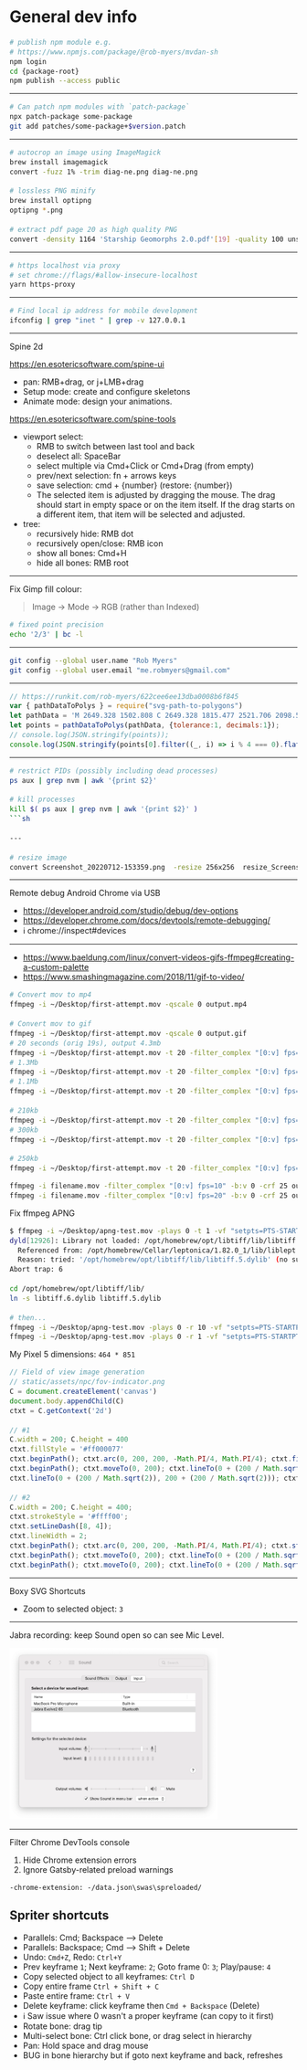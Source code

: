 # General dev info

```sh
# publish npm module e.g.
# https://www.npmjs.com/package/@rob-myers/mvdan-sh
npm login
cd {package-root}
npm publish --access public
```

---

```sh
# Can patch npm modules with `patch-package`
npx patch-package some-package
git add patches/some-package+$version.patch
```

---

```sh
# autocrop an image using ImageMagick
brew install imagemagick
convert -fuzz 1% -trim diag-ne.png diag-ne.png

# lossless PNG minify
brew install optipng
optipng *.png

# extract pdf page 20 as high quality PNG
convert -density 1164 'Starship Geomorphs 2.0.pdf'[19] -quality 100 unsorted/output.png
```

---

```sh
# https localhost via proxy
# set chrome://flags/#allow-insecure-localhost
yarn https-proxy
```

---

```sh
# Find local ip address for mobile development
ifconfig | grep "inet " | grep -v 127.0.0.1
```

---

Spine 2d

https://en.esotericsoftware.com/spine-ui
- pan: RMB+drag, or j+LMB+drag
- Setup mode: create and configure skeletons
- Animate mode: design your animations.

https://en.esotericsoftware.com/spine-tools
- viewport select:
  - RMB to switch between last tool and back
  - deselect all: SpaceBar
  - select multiple via Cmd+Click or Cmd+Drag (from empty)
  - prev/next selection: fn + arrows keys
  - save selection: cmd + {number} (restore: {number})
  - The selected item is adjusted by dragging the mouse. The drag should start in empty space or on the item itself. If the drag starts on a different item, that item will be selected and adjusted.
- tree:
  - recursively hide: RMB dot
  - recursively open/close: RMB icon
  - show all bones: Cmd+H
  - hide all bones: RMB root
---

Fix Gimp fill colour:
> Image → Mode → RGB (rather than Indexed)

```sh
# fixed point precision
echo '2/3' | bc -l
```

---

```sh
git config --global user.name "Rob Myers"
git config --global user.email "me.robmyers@gmail.com"
```

---

```js
// https://runkit.com/rob-myers/622cee6ee13dba0008b6f845
var { pathDataToPolys } = require("svg-path-to-polygons")
let pathData = 'M 2649.328 1502.808 C 2649.328 1815.477 2521.706 2098.546 2315.37 2303.448 C 2109.034 2508.35 1823.983 2635.084 1509.124 2635.084 C 1194.265 2635.084 909.214 2508.35 702.878 2303.448 C 496.542 2098.546 368.92 1815.477 368.92 1502.808 C 368.92 1190.139 496.542 907.07 702.878 702.168 C 909.214 497.266 1194.265 370.532 1509.124 370.532 C 1823.983 370.532 2109.034 497.266 2315.37 702.168 C 2521.706 907.07 2649.328 1190.139 2649.328 1502.808 Z'
let points = pathDataToPolys(pathData, {tolerance:1, decimals:1});
// console.log(JSON.stringify(points));
console.log(JSON.stringify(points[0].filter((_, i) => i % 4 === 0).flatMap(x=>x).join(' ')));
```

---

```sh
# restrict PIDs (possibly including dead processes)
ps aux | grep nvm | awk '{print $2}'

# kill processes
kill $( ps aux | grep nvm | awk '{print $2}' )
```sh

---

# resize image
convert Screenshot_20220712-153359.png  -resize 256x256  resize_Screenshot_20220712-153359.png
```

---

Remote debug Android Chrome via USB
- https://developer.android.com/studio/debug/dev-options
- https://developer.chrome.com/docs/devtools/remote-debugging/
- ℹ️ chrome://inspect#devices

---

- https://www.baeldung.com/linux/convert-videos-gifs-ffmpeg#creating-a-custom-palette
- https://www.smashingmagazine.com/2018/11/gif-to-video/

```sh
# Convert mov to mp4
ffmpeg -i ~/Desktop/first-attempt.mov -qscale 0 output.mp4

# Convert mov to gif
ffmpeg -i ~/Desktop/first-attempt.mov -qscale 0 output.gif
# 20 seconds (orig 19s), output 4.3mb
ffmpeg -i ~/Desktop/first-attempt.mov -t 20 -filter_complex "[0:v] fps=10,scale=720:-1" output.gif
# 1.3Mb
ffmpeg -i ~/Desktop/first-attempt.mov -t 20 -filter_complex "[0:v] fps=10,scale=400:-1" output.gif
# 1.1Mb
ffmpeg -i ~/Desktop/first-attempt.mov -t 20 -filter_complex "[0:v] fps=10,scale=300:-1" output.gif

# 210kb
ffmpeg -i ~/Desktop/first-attempt.mov -t 20 -filter_complex "[0:v] fps=10,scale=400:-1" output.mp4
# 300kb
ffmpeg -i ~/Desktop/first-attempt.mov -t 20 -filter_complex "[0:v] fps=10,scale=400:-1" output.webm

# 250kb
ffmpeg -i ~/Desktop/first-attempt.mov -t 20 -filter_complex "[0:v] fps=10,scale=400:-1" -b:v 0 -crf 25 output.mp4
```

```sh
ffmpeg -i filename.mov -filter_complex "[0:v] fps=10" -b:v 0 -crf 25 output.mp4
ffmpeg -i filename.mov -filter_complex "[0:v] fps=20" -b:v 0 -crf 25 output.mp4
```

Fix ffmpeg APNG

```sh
$ ffmpeg -i ~/Desktop/apng-test.mov -plays 0 -t 1 -vf "setpts=PTS-STARTPTS, crop=1200:800, hqdn3d=1.5:1.5:6:6, scale=600:400" output.apng
dyld[12926]: Library not loaded: /opt/homebrew/opt/libtiff/lib/libtiff.5.dylib
  Referenced from: /opt/homebrew/Cellar/leptonica/1.82.0_1/lib/liblept.5.dylib
  Reason: tried: '/opt/homebrew/opt/libtiff/lib/libtiff.5.dylib' (no such file), '/usr/local/lib/libtiff.5.dylib' (no such file), '/usr/lib/libtiff.5.dylib' (no such file), '/opt/homebrew/Cellar/libtiff/4.5.1/lib/libtiff.5.dylib' (no such file), '/usr/local/lib/libtiff.5.dylib' (no such file), '/usr/lib/libtiff.5.dylib' (no such file)
Abort trap: 6

cd /opt/homebrew/opt/libtiff/lib/
ln -s libtiff.6.dylib libtiff.5.dylib

# then...
ffmpeg -i ~/Desktop/apng-test.mov -plays 0 -r 10 -vf "setpts=PTS-STARTPTS, crop=1200:800, hqdn3d=1.5:1.5:6:6, scale=600:400" ~/Desktop/output.apng
ffmpeg -i ~/Desktop/apng-test.mov -plays 0 -r 1 -vf "setpts=PTS-STARTPTS, crop=1200:800, hqdn3d=1.5:1.5:6:6, scale=300:200" ~/Desktop/output.apng
```


My Pixel 5 dimensions: `464 * 851`

```js
// Field of view image generation
// static/assets/npc/fov-indicator.png
C = document.createElement('canvas')
document.body.appendChild(C)
ctxt = C.getContext('2d')

// #1
C.width = 200; C.height = 400
ctxt.fillStyle = '#ff000077'
ctxt.beginPath(); ctxt.arc(0, 200, 200, -Math.PI/4, Math.PI/4); ctxt.fill();
ctxt.beginPath(); ctxt.moveTo(0, 200); ctxt.lineTo(0 + (200 / Math.sqrt(2)), 200 - (200 / Math.sqrt(2)));
ctxt.lineTo(0 + (200 / Math.sqrt(2)), 200 + (200 / Math.sqrt(2))); ctxt.closePath(); ctxt.fill();

// #2
C.width = 200; C.height = 400;
ctxt.strokeStyle = '#ffff00';
ctxt.setLineDash([8, 4]);
ctxt.lineWidth = 2;
ctxt.beginPath(); ctxt.arc(0, 200, 200, -Math.PI/4, Math.PI/4); ctxt.stroke();
ctxt.beginPath(); ctxt.moveTo(0, 200); ctxt.lineTo(0 + (200 / Math.sqrt(2)), 200 - (200 / Math.sqrt(2))); ctxt.stroke();
ctxt.beginPath(); ctxt.moveTo(0, 200); ctxt.lineTo(0 + (200 / Math.sqrt(2)), 200 + (200 / Math.sqrt(2))); ctxt.stroke();
```

---

Boxy SVG Shortcuts
- Zoom to selected object: `3`

---

Jabra recording: keep Sound open so can see Mic Level.

<img src="Jabra-Microphone-Sound-Open.png" height="300" />

---

Filter Chrome DevTools console

1. Hide Chrome extension errors
2. Ignore Gatsby-related preload warnings

```
-chrome-extension: -/data.json\swas\spreloaded/
```

## Spriter shortcuts

- Parallels: Cmd; Backspace --> Delete
- Parallels: Backspace; Cmd --> Shift + Delete
- Undo: `Cmd+Z`, Redo: `Ctrl+Y`
- Prev keyframe `1`; Next keyframe: `2`; Goto frame 0: `3`; Play/pause: `4` 
- Copy selected object to all keyframes: `Ctrl D`
- Copy entire frame `Ctrl + Shift + C`
- Paste entire frame: `Ctrl + V`
- Delete keyframe: click keyframe then `Cmd + Backspace` (Delete)
- ℹ️ Saw issue where 0 wasn't a proper keyframe (can copy to it first)
- Rotate bone: drag tip
- Multi-select bone: Ctrl click bone, or drag select in hierarchy
- Pan: Hold space and drag mouse
- BUG in bone hierarchy but if goto next keyframe and back, refreshes